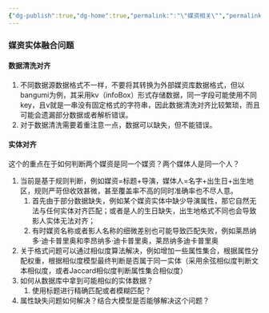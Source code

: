```yaml
---
{"dg-publish":true,"dg-home":true,"permalink:":"\"媒资相关\"","permalink":"/bilibili/media-related/","tags":["gardenEntry"],"dgPassFrontmatter":true,"noteIcon":""}
---
```


### 媒资实体融合问题

#### 数据清洗对齐
1. 不同数据源数据格式不一样，不要将其转换为外部媒资库数据格式，但以bangumi为例，其采用kv（infoBox）形式存储数据，同一字段可能使用不同key，且v就是一串没有固定格式的字符串，因此数据清洗对齐比较繁琐，而且可能会遗漏部分数据或者解析错误。
2. 对于数据清洗需要着重注意一点，数据可以缺失，但不能错误。

#### 实体对齐
这个的重点在于如何判断两个媒资是同一个媒资？两个媒体人是同一个人？
1. 当前是基于规则判断，例如媒资=标题+导演，媒体人=名字+出生日+出生地区，规则严苛但收效甚微，甚至覆盖率不高的同时准确率也不尽人意。
	1. 首先由于部分数据缺失，例如某个媒资实体中缺少导演属性，那它自然无法与任何实体对齐匹配；或者是人的生日缺失，出生地格式不同也会导致影人实体无法对齐；
	2. 有时媒资名称或者影人名称的细微差别也可能导致匹配失败，例如莱昂纳多·迪卡普里奥和李昂纳多·迪卡普里奥，莱昂纳多迪卡普里奥
2. 关于格式问题可以通过相似度算法解决，例如增加一些属性集合，根据属性分配权重，根据相似度模型最终判断是否属于同一实体（采用余弦相似度判断文本相似度，或者Jaccard相似度判断属性集合相似度）
3. 如何从数据库中拿到可能相似的实体数据？
	1. 使用标题进行精确匹配或者模糊匹配？
4. 属性缺失问题如何解决？结合大模型是否能够解决这个问题？